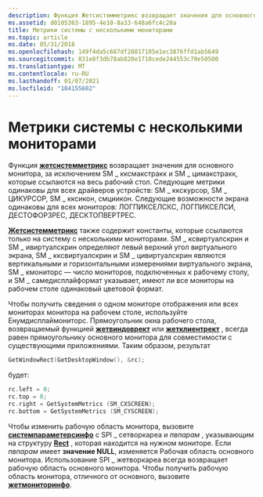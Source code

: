 ```yaml
---
description: Функция Жетсистемметрикс возвращает значения для основного монитора, за исключением SM \_ кксмакстракк и SM \_ цимакстракк, которые ссылаются на весь рабочий стол.
ms.assetid: d0105363-1895-4e10-8a33-648a6fc4c20a
title: Метрики системы с несколькими мониторами
ms.topic: article
ms.date: 05/31/2018
ms.openlocfilehash: 149f4da5c687df28817105e1ec3876ffd1ab5649
ms.sourcegitcommit: 831e8f3db78ab820e1710cede244553c70e50500
ms.translationtype: MT
ms.contentlocale: ru-RU
ms.lasthandoff: 01/07/2021
ms.locfileid: "104155602"
---
```

# <a name="multiple-monitor-system-metrics"></a>Метрики системы с несколькими мониторами

Функция [**жетсистемметрикс**](/windows/win32/api/winuser/nf-winuser-getsystemmetrics) возвращает значения для основного монитора, за исключением SM \_ кксмакстракк и SM \_ цимакстракк, которые ссылаются на весь рабочий стол. Следующие метрики одинаковы для всех драйверов устройств: SM \_ ккскурсор, SM \_ ЦИКУРСОР, SM \_ кксикон, смциикон. Следующие возможности экрана одинаковы для всех мониторов: ЛОГПИКСЕЛСКС, ЛОГПИКСЕЛСИ, ДЕСТОФОРЗРЕС, ДЕСКТОПВЕРТРЕС.

[**Жетсистемметрикс**](/windows/win32/api/winuser/nf-winuser-getsystemmetrics) также содержит константы, которые ссылаются только на систему с несколькими мониторами. SM \_ ксвиртуалскрин и SM \_ ивиртуалскрин определяют левый верхний угол виртуального экрана, SM \_ кксвиртуалскрин и SM \_ цивиртуалскрин являются вертикальными и горизонтальными измерениями виртуального экрана, SM \_ кмониторс — число мониторов, подключенных к рабочему столу, и SM \_ самедисплайформат указывает, имеют ли все мониторы на рабочем столе одинаковый цветовой формат.

Чтобы получить сведения о одном мониторе отображения или всех мониторах монитора на рабочем столе, используйте Енумдисплаймониторс. Прямоугольник окна рабочего стола, возвращаемый функцией [**жетвиндоврект**](/windows/win32/api/winuser/nf-winuser-getwindowrect) или [**жетклиентрект**](/windows/win32/api/winuser/nf-winuser-getclientrect) , всегда равен прямоугольнику основного монитора для совместимости с существующими приложениями. Таким образом, результат


```C++
GetWindowRect(GetDesktopWindow(), &rc);
```



будет:


```C++
rc.left = 0; 
rc.top = 0; 
rc.right = GetSystemMetrics (SM_CXSCREEN); 
rc.bottom = GetSystemMetrics (SM_CYSCREEN);
```



Чтобы изменить рабочую область монитора, вызовите [**системпараметерсинфо**](/windows/win32/api/winuser/nf-winuser-systemparametersinfoa) с SPI \_ сетворкареа и *пвпарам* , указывающим на структуру [**Rect**](/previous-versions//dd162897(v=vs.85)) , которая находится на нужном мониторе. Если *пвпарам* имеет **значение NULL**, изменяется Рабочая область основного монитора. Использование SPI \_ жетворкареа всегда возвращает рабочую область основного монитора. Чтобы получить рабочую область монитора, отличного от основного, вызовите [**жетмониторинфо**](/windows/desktop/api/Winuser/nf-winuser-getmonitorinfoa).

 

 
